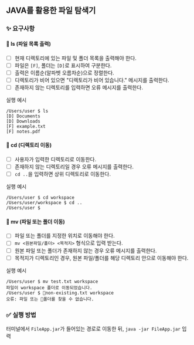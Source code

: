 ## JAVA를 활용한 파일 탐색기
### ✨ 요구사항
#### 📌 ls (파일 목록 출력)
- [ ] 현재 디렉토리에 있는 파일 및 폴더 목록을 출력해야 한다.
- [ ] 파일은 `[F]`, 폴더는 `[D]`로 표시하여 구분한다.
- [ ] 출력은 이름순(알파벳 오름차순)으로 정렬한다.
- [ ] 디렉토리가 비어 있으면 "디렉토리가 비어 있습니다." 메시지를 출력한다.
- [ ] 존재하지 않는 디렉토리를 입력하면 오류 메시지를 출력한다.

실행 예시
```plaintext
/Users/user $ ls
[D] Documents
[D] Downloads
[F] example.txt
[F] notes.pdf
```

#### 📌 cd (디렉토리 이동)
- [ ] 사용자가 입력한 디렉토리로 이동한다.
- [ ] 존재하지 않는 디렉토리일 경우 오류 메시지를 출력한다.
- [ ] `cd ..`을 입력하면 상위 디렉토리로 이동한다.

실행 예시
```plaintext
/Users/user $ cd workspace
/Users/user/workspace $ cd ..
/Users/user $
```

#### 📌 mv (파일 또는 폴더 이동)
- [ ] 파일 또는 폴더를 지정한 위치로 이동해야 한다.
- [ ] `mv <원본파일/폴더> <목적지>` 형식으로 입력 받는다.
- [ ] 원본 파일 또는 폴더가 존재하지 않는 경우 오류 메시지를 출력한다.
- [ ] 목적지가 디렉토리인 경우, 원본 파일/폴더를 해당 디렉토리 안으로 이동해야 한다.

실행 예시
```plaintext
/Users/user $ mv test.txt workspace
파일이 workspace 폴더로 이동되었습니다.
/Users/user $ non-existing.txt workspace
오류: 파일 또는 폴더를 찾을 수 없습니다.
```

### ✅ 실행 방법
터미널에서 `FileApp.jar`가 들어있는 경로로 이동한 뒤, `java -jar FileApp.jar` 입력
